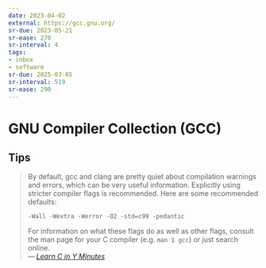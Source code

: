 ```yaml
---
date: 2023-04-02
external: https://gcc.gnu.org/
sr-due: 2023-05-21
sr-ease: 270
sr-interval: 4
tags:
- inbox
- software
sr-due: 2025-03-05
sr-interval: 519
sr-ease: 290
---
```


# GNU Compiler Collection (GCC)

## Tips

> By default, gcc and clang are pretty quiet about compilation warnings and
> errors, which can be very useful information. Explicitly using stricter
> compiler flags is recommended. Here are some recommended defaults:
>
> `-Wall -Wextra -Werror -O2 -std=c99 -pedantic`
>
> For information on what these flags do as well as other flags, consult the man
> page for your C compiler (e.g. `man 1 gcc`) or just search online.\
> — <cite>[Learn C in Y Minutes](https://learnxinyminutes.com/docs/c/)</cite>
